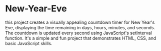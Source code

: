 # New-Year-Eve
this project creates a visually appealing countdown timer for New Year's Eve, displaying the time remaining in days, hours, minutes, and seconds. The countdown is updated every second using JavaScript's setInterval function. It's a simple and fun project that demonstrates HTML, CSS, and basic JavaScript skills.
